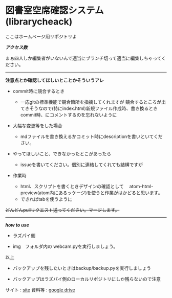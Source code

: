 # 図書室空席確認システム　(librarycheack)

ここはホームページ用リポジトリよ

***アクセス数***<br>
<img src="https://profile-counter.glitch.me/librarycheck/count.svg" alt="" />

まぁ四人しか編集者がいないんで適当にブランチ切って適当に編集しちゃってください。

***

**注意点とか確認してほしいとことかそういうアレ**<br>

- commit時に競合するとき
	* 一応gitの標準機能で競合箇所を指摘してくれますが
	  競合するところが出てきそうなので(特にindex.html)新規ファイル作成時、書き換るときcommit時、にコメントするのを忘れないように

- 大幅な変更等をした場合
	* mdファイルを書き換えるかコミット時にdescriptionを書いといてください。

- やってほしいこと、できなかったとこがあったら
	* issueを書いてください。個別に連絡してくれても結構ですが

- 作業時
	* html、スクリプトを書くときデザインの確認として
	　atom-html-preview(atom内にあるッケージ)を使うと作業がはかどると思います。
    * できればtabを使うように

~~どんどんpullリクエスト送ってください。マージします。~~

***

***how to use***
- ラズパイ側
 * img　フォルダ内の webcam.pyを実行しましょう。

以上

- バックアップを残したいときはbackup/backup.pyを実行しましょう
 * バックアップはラズパイ側のローカルリポジトリにしか残らないので注意

サイト : [site](https://ibc-libcheck.netlify.app/)
資料等 : [google drive](https://drive.google.com/drive/folders/1YB1rYuMj9Dod96YIM1sCtQFkhL5izmdC?usp=sharing)
